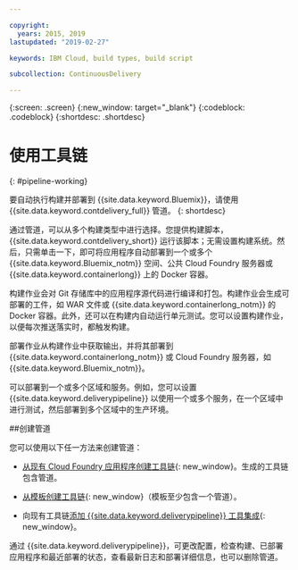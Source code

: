 ```yaml
---

copyright:
  years: 2015, 2019
lastupdated: "2019-02-27"

keywords: IBM Cloud, build types, build script

subcollection: ContinuousDelivery

---
```



{:screen: .screen}
{:new_window: target="_blank"}
{:codeblock: .codeblock}
{:shortdesc: .shortdesc}

# 使用工具链  
{: #pipeline-working}

要自动执行构建并部署到 {{site.data.keyword.Bluemix}}，请使用 {{site.data.keyword.contdelivery_full}} 管道。
{: shortdesc}

通过管道，可以从多个构建类型中进行选择。您提供构建脚本，{{site.data.keyword.contdelivery_short}} 运行该脚本；无需设置构建系统。然后，只需单击一下，即可将应用程序自动部署到一个或多个 {{site.data.keyword.Bluemix_notm}} 空间、公共 Cloud Foundry 服务器或 {{site.data.keyword.containerlong}} 上的 Docker 容器。

构建作业会对 Git 存储库中的应用程序源代码进行编译和打包。构建作业会生成可部署的工件，如 WAR 文件或 {{site.data.keyword.containerlong_notm}} 的 Docker 容器。此外，还可以在构建内自动运行单元测试。您可以设置构建作业，以便每次推送落实时，都触发构建。

部署作业从构建作业中获取输出，并将其部署到 {{site.data.keyword.containerlong_notm}} 或 Cloud Foundry 服务器，如 {{site.data.keyword.Bluemix_notm}}。

可以部署到一个或多个区域和服务。例如，您可以设置 {{site.data.keyword.deliverypipeline}} 以使用一个或多个服务，在一个区域中进行测试，然后部署到多个区域中的生产环境。

##创建管道

您可以使用以下任一方法来创建管道：

   * [从现有 Cloud Foundry 应用程序创建工具链](/docs/services/ContinuousDelivery?topic=ContinuousDelivery-toolchains_getting_started#creating_a_toolchain_from_an_app){: new_window}。生成的工具链包含管道。

   * [从模板创建工具链](/docs/services/ContinuousDelivery?topic=ContinuousDelivery-toolchains_getting_started#creating_a_toolchain_from_a_template){: new_window}（模板至少包含一个管道）。

   * 向现有工具链[添加 {{site.data.keyword.deliverypipeline}} 工具集成](/docs/services/ContinuousDelivery?topic=ContinuousDelivery-integrations#deliverypipeline){: new_window}。
   
通过 {{site.data.keyword.deliverypipeline}}，可更改配置，检查构建、已部署应用程序和最近部署的状态，查看最新日志和部署详细信息，也可以删除管道。
